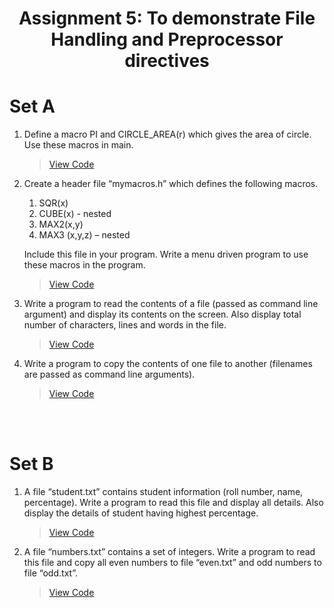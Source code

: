 <h1 align = "center"></h1>
<h1 align = "center">Assignment 5: To demonstrate File Handling and Preprocessor directives</h1>
<h1 align = "left">Set A</h1>

1. Define a macro PI and CIRCLE_AREA(r) which gives the area of circle. Use these macros in main.
    > [View Code](Set_A/Q1.c)
2. Create a header file “mymacros.h” which defines the following macros.
    1. SQR(x)
    2. CUBE(x) - nested
    3. MAX2(x,y) 
    4. MAX3 (x,y,z) – nested
    <p>Include this file in your program. Write a menu driven program to use these macros in the program.
    
   > [View Code](Set_A/Q2)
3. Write a program to read the contents of a file (passed as command line argument) and display its contents on the screen. Also display total number of characters, lines and words in the file.
    > [View Code](Set_A/Q3.c)
4. Write a program to copy the contents of one file to another (filenames are passed as command line arguments).
    > [View Code](Set_A/Q4.c) 


<br>
<br>
<h1 align = "left"></h1>
<h1 align = "left">Set B</h1>

1. A file “student.txt” contains student information (roll number, name, percentage). Write a
program to read this file and display all details. Also display the details of student having
highest percentage.
    > [View Code](Set_B/Q1.c)
2. A file “numbers.txt” contains a set of integers. Write a program to read this file and copy
all even numbers to file “even.txt” and odd numbers to file “odd.txt”.
    > [View Code](Set_B/Q2.c)
